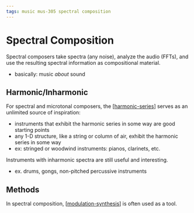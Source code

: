 ```yaml
---
tags: music mus-305 spectral composition
---
```


# Spectral Composition

Spectral composers take spectra (any noise), analyze the audio (FFTs), and use the resulting spectral information as compositional material.

- basically: music _about_ sound

## Harmonic/Inharmonic

For spectral and microtonal composers, the [[harmonic-series]] serves as an unlimited source of inspiration:

- instruments that exhibit the harmonic series in some way are good starting points
- any 1-D structure, like a string or column of air, exhibit the harmonic series in some way
- ex: stringed or woodwind instruments: pianos, clarinets, etc.

Instruments with inharmonic spectra are still useful and interesting.

- ex. drums, gongs, non-pitched percussive instruments

## Methods

In spectral composition, [[modulation-synthesis]] is often used as a tool.

[//begin]: # "Autogenerated link references for markdown compatibility"
[harmonic-series]: harmonic-series "Harmonic Series"
[modulation-synthesis]: modulation-synthesis "Modulation Synthesis"
[//end]: # "Autogenerated link references"